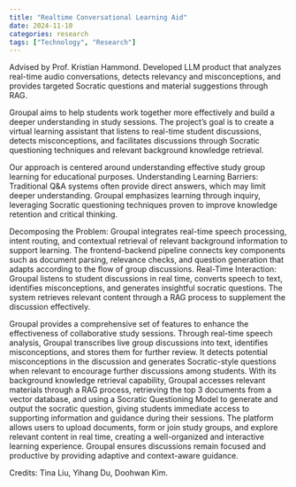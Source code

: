 ```yaml
---
title: "Realtime Conversational Learning Aid"
date: 2024-11-10
categories: research
tags: ["Technology", "Research"]
---
```

Advised by Prof. Kristian Hammond. Developed LLM product that analyzes real-time audio conversations, detects relevancy and misconceptions, and provides targeted Socratic questions and material suggestions through RAG.

Groupal aims to help students work together more effectively and build a deeper understanding in study sessions. The project’s goal is to create a virtual learning assistant that listens to real-time student discussions, detects misconceptions, and facilitates discussions through Socratic questioning techniques and relevant background knowledge retrieval. 

Our approach is centered around understanding effective study group learning for educational purposes.
Understanding Learning Barriers: Traditional Q&A systems often provide direct answers, which may limit deeper understanding. Groupal emphasizes learning through inquiry, leveraging Socratic questioning techniques proven to improve knowledge retention and critical thinking.

Decomposing the Problem: Groupal integrates real-time speech processing, intent routing, and contextual retrieval of relevant background information to support learning. The frontend-backend pipeline connects key components such as document parsing, relevance checks, and question generation that adapts according to the flow of group discussions.
Real-Time Interaction: Groupal listens to student discussions in real time, converts speech to text, identifies misconceptions, and generates insightful socratic questions. The system retrieves relevant content through a RAG process to supplement the discussion effectively.

Groupal provides a comprehensive set of features to enhance the effectiveness of collaborative study sessions. Through real-time speech analysis, Groupal transcribes live group discussions into text, identifies misconceptions, and stores them for further review. It detects potential misconceptions in the discussion and generates Socratic-style questions when relevant to encourage further discussions among students. With its background knowledge retrieval capability, Groupal accesses relevant materials through a RAG process, retrieving the top 3 documents from a vector database, and using a Socratic Questioning Model to generate and output the socratic question, giving students immediate access to supporting information and guidance during their sessions. The platform allows users to upload documents, form or join study groups, and explore relevant content in real time, creating a well-organized and interactive learning experience. Groupal ensures discussions remain focused and productive by providing adaptive and context-aware guidance.

Credits: Tina Liu, Yihang Du, Doohwan Kim.
